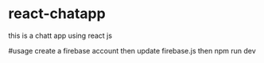 # react-chatapp
this is a chatt app using react js


#usage
create a firebase account
then update firebase.js
then npm run dev
